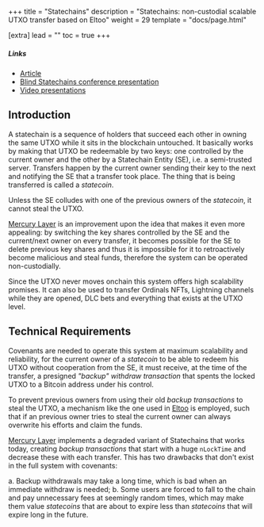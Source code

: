 +++
title = "Statechains"
description = "Statechains: non-custodial scalable UTXO transfer based on Eltoo"
weight = 29
template = "docs/page.html"

[extra]
lead = ""
toc = true
+++

##### Links

- [Article](https://medium.com/@RubenSomsen/statechains-non-custodial-off-chain-bitcoin-transfer-1ae4845a4a39)
- [Blind Statechains conference presentation](https://www.youtube.com/watch?v=09HcYRjDkMA)
- [Video presentations](https://www.youtube.com/watch?v=CKx6eULIC3A)

## Introduction

A statechain is a sequence of holders that succeed each other in owning the same UTXO while it sits
in the blockchain untouched. It basically works by making that UTXO be redeemable by two keys: one
controlled by the current owner and the other by a Statechain Entity (SE), i.e. a semi-trusted server.
Transfers happen by the current owner sending their key to the next and notifying the SE that a
transfer took place. The thing that is being transferred is called a _statecoin_.

Unless the SE colludes with one of the previous owners of the _statecoin_, it cannot steal the UTXO.

[Mercury Layer][mercury] is an improvement upon the idea that makes it even more
appealing: by switching the key shares controlled by the SE and the current/next owner on every
transfer, it becomes possible for the SE to delete previous key shares and thus it is impossible for
it to retroactively become malicious and steal funds, therefore the system can be operated
non-custodially.

Since the UTXO never moves onchain this system offers high scalability promises. It can also be used
to transfer Ordinals NFTs, Lightning channels while they are opened, DLC bets and everything that
exists at the UTXO level.

## Technical Requirements

Covenants are needed to operate this system at maximum scalability and reliability, for the current
owner of a _statecoin_ to be able to redeem his UTXO without cooperation from the SE, it must receive,
at the time of the transfer, a presigned _"backup" withdraw transaction_ that spents the locked UTXO
to a Bitcoin address under his control.

To prevent previous owners from using their old _backup transactions_ to steal the UTXO, a mechanism
like the one used in [Eltoo](/proposals/eltoo) is employed, such that if an previous owner tries to
steal the current owner can always overwrite his efforts and claim the funds.

[Mercury Layer][mercury] implements a degraded variant of Statechains that works today, creating
_backup transactions_ that start with a huge `nLockTime` and decrease these with each transfer. This
has two drawbacks that don't exist in the full system with covenants:

  a. Backup withdrawals may take a long time, which is bad when an immediate withdraw is needed;
  b. Some users are forced to fall to the chain and pay unnecessary fees at seemingly random times,
which may make them value _statecoins_ that are about to expire less than _statecoins_ that will
expire long in the future.

  [mercury]: https://mercurylayer.com/
